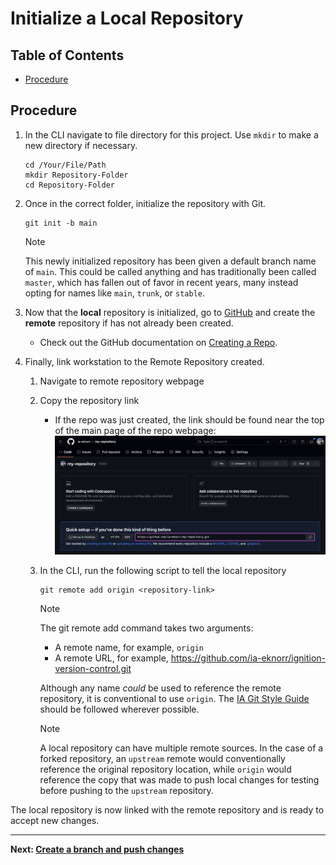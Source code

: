 # Initialize a Local Repository

## Table of Contents

- [Procedure](#procedure)

## Procedure

1. In the CLI navigate to file directory for this project. Use `mkdir` to make a new directory if necessary.

    ```shell
    cd /Your/File/Path
    mkdir Repository-Folder
    cd Repository-Folder
    ```

2. Once in the correct folder, initialize the repository with Git.

    ```shell
    git init -b main
    ```

    > [!NOTE]
    > This newly initialized repository has been given a default branch name of `main`. This could be called anything and has traditionally been called `master`, which has fallen out of favor in recent years, many instead opting for names like `main`, `trunk`, or `stable`.

3. Now that the **local** repository is initialized, go to [GitHub](https://github.com) and create the **remote** repository if has not already been created.
   - Check out the GitHub documentation on [Creating a Repo](https://docs.github.com/en/repositories/creating-and-managing-repositories/quickstart-for-repositories).

4. Finally, link workstation to the Remote Repository created.
   1. Navigate to remote repository webpage
   2. Copy the repository link
       - If the repo was just created, the link should be found near the top of the main page of the repo webpage: ![Repository Link](images/repository-link.png)
   3. In the CLI, run the following script to tell the local repository

        ```shell
        git remote add origin <repository-link>
        ```

      > [!NOTE]
      > The git remote add command takes two arguments:
      > - A remote name, for example, `origin`
      > - A remote URL, for example, <https://github.com/ia-eknorr/ignition-version-control.git>
      >
      > Although any name _could_ be used to reference the remote repository, it is conventional to use  `origin`. The [IA Git Style Guide](https://github.com/ia-eknorr/ignition-git-style-guide) should be followed wherever possible.

      > [!NOTE]
      > A local repository can have multiple remote sources. In the case of a forked repository, an `upstream` remote would conventionally reference the original repository location, while `origin` would reference the copy that was made to push local changes for testing before pushing to the `upstream` repository.

The local repository is now linked with the remote repository and is ready to accept new changes.

---

**Next: [Create a branch and push changes](Create%20a%20Branch%20and%20Push%20changes.md)**
